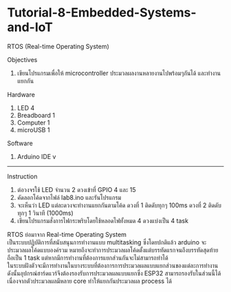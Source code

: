 # Tutorial-8-Embedded-Systems-and-IoT
RTOS (Real-time Operating System)


Objectives
1.  เขียนโปรแกรมเพื่อให้ microcontroller ประมวลผลงานหลายงานไปพร้อมๆกันได้ และทำงานแยกกัน

Hardware	        
1.	LED		              4
2.	Breadboard          1
3.	Computer	          1
4.	microUSB	          1 

Software
1. Arduino IDE v
--------------------
Instruction

1. ต่อวงจรใช้ LED จำนวน 2 ดวงเข้าที่ GPIO 4 และ 15
2. คัดลอกโค้ดจากไฟล์ lab8.ino และรันโปรแกรม
3. จะเห็นว่า LED แต่ละดวงจะทำงานแยกกันตามโค้ด ดวงที่ 1 ติดดับทุกๆ 100ms ดวงที่ 2 ติดดับทุกๆ 1 วินาที (1000ms)
4. เขียนโปรแกรมสั่งการไฟกระพริบโดยใช้หลอดไฟทั้งหมด 4 ดวงแบ่งเป็น 4 task


RTOS ย่อมาจาก Real-time Operating System <br>
เป็นระบบปฏิบัติการที่สนับสนุนการทำงานแบบ multitasking ซึ่งโดยปกติแล้ว arduino จะประมวลผลโค้ดแบบองค์รวม หมายถึงจะทำการประมวลผลโค้ดตั้งแต่บรรทัดแรกจนถึงบรรทัดสุดท้าย ถือเป็น 1 task แต่หากมีการทำงานที่ต้องการแยกส่วนกันจะไม่สามารถทำได้ <br>
ในระบบฝังตัวจะมีการทำงานในบางระบบที่ต้องการการประมวลผลแบบแยกส่วนของแต่ละการทำงาน ดังนั้นอุปกรณ์ฮาร์ดแวร์จึงต้องรองรับการประมวลผลแบบแยกซึ่ง ESP32 สามารถรองรับในส่วนนี้ได้เนื่องจากตัวประมวลผลมีหลาย core ทำให้แยกกันประมวลผล process ได้

